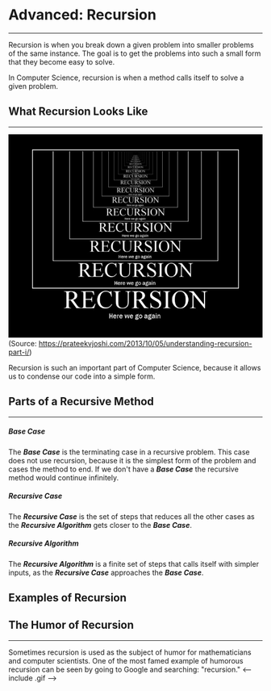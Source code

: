 # Advanced: Recursion
<hr>
Recursion is when you break down a given problem into smaller problems of the same instance. The goal is to get the problems into such a small form that they become easy to solve. 

In Computer Science, recursion is when a method calls itself to solve a given problem.

## What Recursion Looks Like
<hr>

![Recursion Example](../static/algorithms/Algorithms_Recursion_Example.jpg)
(Source: https://prateekvjoshi.com/2013/10/05/understanding-recursion-part-i/)

Recursion is such an important part of Computer Science, because it allows us to condense our code into a simple form.

## Parts of a Recursive Method
<hr>

##### Base Case
The ***Base Case*** is the terminating case in a recursive problem. This case does not use recursion, because it is the simplest form of the problem and cases the method to end. If we don't have a ***Base Case*** the recursive method would continue infinitely. 

##### Recursive Case
The ***Recursive Case*** is the set of steps that reduces all the other cases as the ***Recursive Algorithm*** gets closer to the ***Base Case***.

##### Recursive Algorithm
The ***Recursive Algorithm*** is a finite set of steps that calls itself with simpler inputs, as the ***Recursive Case*** approaches the ***Base Case***.

## Examples of Recursion

## The Humor of Recursion
<hr>
Sometimes recursion is used as the subject of humor for mathematicians and computer scientists. One of the most famed example of humorous recursion can be seen by going to Google and searching: "recursion." 
<-- include .gif -->
